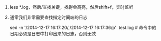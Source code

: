 1. less \*.log，然后/查找关键，找得会高亮，然后shift+f，实时监听
2. 通常我们非常需要查找指定时间端的日志

   sed -n '/2014-12-17 16:17:20/,/2014-12-17 16:17:36/p'  test.log  \# 命令中的日期必须是日志中打印出来的日志，否则无效



